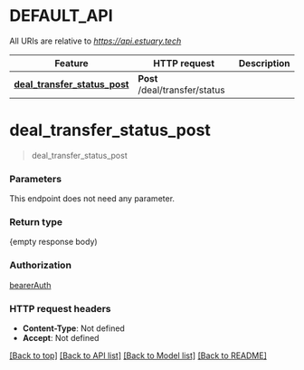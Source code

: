 # DEFAULT_API

All URIs are relative to *https://api.estuary.tech*

Feature | HTTP request | Description
------------- | ------------- | -------------
[**deal_transfer_status_post**](DEFAULT_API.md#deal_transfer_status_post) | **Post** /deal/transfer/status | 


# **deal_transfer_status_post**
> deal_transfer_status_post 
	




### Parameters
This endpoint does not need any parameter.

### Return type

{empty response body)

### Authorization

[bearerAuth](../README.md#bearerAuth)

### HTTP request headers

 - **Content-Type**: Not defined
 - **Accept**: Not defined

[[Back to top]](#) [[Back to API list]](../README.md#documentation-for-api-endpoints) [[Back to Model list]](../README.md#documentation-for-models) [[Back to README]](../README.md)

